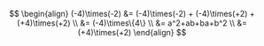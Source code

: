 $$
\begin{align}
(-4)\times(-2)
&= (-4)\times(-2) + (-4)\times(+2) + (+4)\times(+2) \\
&= (-4)\times\{4\} \\
&= a^2+ab+ba+b^2 \\
&= (+4)\times(+2)
\end{align}
$$
